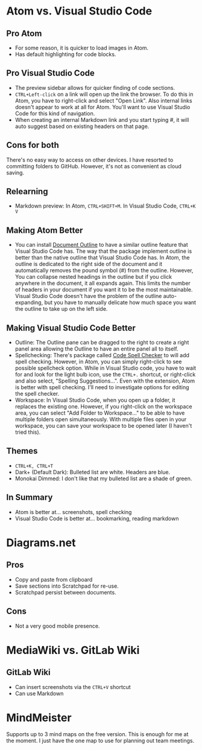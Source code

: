 # Atom vs. Visual Studio Code
## Pro Atom
* For some reason, it is quicker to load images in Atom.
* Has default highlighting for code blocks.

## Pro Visual Studio Code
* The preview sidebar allows for quicker finding of code sections.
* `CTRL+Left-click` on a link will open up the link the browser. To do this in Atom, you have to right-click and select "Open Link". Also internal links doesn't appear to work at all for Atom. You'll want to use Visual Studio Code for this kind of navigation.
* When creating an internal Markdown link and you start typing #, it will auto suggest based on existing headers on that page.

## Cons for both
There's no easy way to access on other devices. I have resorted to committing folders to GitHub. However, it's not as convenient as cloud saving.

## Relearning
* Markdown preview: In Atom, `CTRL+SHIFT+M`. In Visual Studio Code, `CTRL+K V`

## Making Atom Better
* You can install [Document Outline](https://atom.io/packages/document-outline) to have a similar outline feature that Visual Studio Code has. The way that the package implement outline is better than the native outline that Visual Studio Code has. In Atom, the outline is dedicated to the right side of the document and it automatically removes the pound symbol (#) from the outline. However, You can collapse nested headings in the outline but if you click anywhere in the document, it all expands again. This limits the number of headers in your document if you want it to be the most maintainable. Visual Studio Code doesn't have the problem of the outline auto-expanding, but you have to manually delicate how much space you want the outline to take up on the left side.

## Making Visual Studio Code Better
* Outline: The Outline pane can be dragged to the right to create a right panel area allowing the Outline to have an entire panel all to itself.
* Spellchecking: There's package called [Code Spell Checker](https://marketplace.visualstudio.com/items?itemName=streetsidesoftware.code-spell-checker) to will add spell checking. However, in Atom, you can simply right-click to see possible spellcheck option. While in Visual Studio code, you have to wait for and look for the light bulb icon, use the `CTRL+.` shortcut, or right-click and also select, "Spelling Suggestions...". Even with the extension, Atom is better with spell checking. I'll need to investigate options for editing the spell checker.
* Workspace: In Visual Studio Code, when you open up a folder, it replaces the existing one. However, if you right-click on the workspace area, you can select "Add Folder to Workspace..." to be able to have multiple folders open simultaneously. With multiple files open in your workspace, you can save your workspace to be opened later (I haven't tried this).

## Themes
* `CTRL+K, CTRL+T`
* Dark+ (Default Dark): Bulleted list are white. Headers are blue.
* Monokai Dimmed: I don't like that my bulleted list are a shade of green. 

## In Summary
* Atom is better at... screenshots, spell checking
* Visual Studio Code is better at... bookmarking, reading markdown

# Diagrams.net
## Pros
* Copy and paste from clipboard
* Save sections into Scratchpad for re-use.
* Scratchpad persist between documents.

## Cons
* Not a very good mobile presence.

# MediaWiki vs. GitLab Wiki
## GitLab Wiki
* Can insert screenshots via the `CTRL+V` shortcut
* Can use Markdown

# MindMeister
Supports up to 3 mind maps on the free version. This is enough for me at the moment. I just have the one map to use for planning out team meetings. 